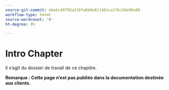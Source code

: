 ```yaml
---
source-git-commit: ebebc49756a318fa6b8a621481ca1fbc3de90a98
workflow-type: tm+mt
source-wordcount: '0'
ht-degree: 0%

---
```

# Intro Chapter

Il s’agit du dossier de travail de ce chapitre.

**Remarque : Cette page n’est pas publiée dans la documentation destinée aux clients.**
